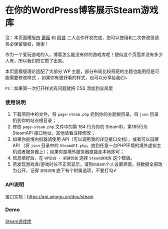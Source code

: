 # 在你的WordPress博客展示Steam游戏库

注：本页面模版由 [蘑菇](https://m1314.cn/) 和 [阿肾](https://imashen.cn/) 二人合作开发完成，您可以使用和二次修改但请务必保留版权，谢谢！

作为一个爱玩游戏的人，博客怎么能没有你的游戏库呢！貌似这个页面并没有多少人有，所以我们把它攒了出来。

本页面模版理论适配了大部分 WP 主题，部分布局比较奇葩的主题也能用但是可能需要修改样式 ，如果你有更好看的样式，也可以分享给我们~

`PS`：如果第一次打开样式有问题就把 CSS 添加到全局里

### 使用说明
1. 下载项目中的文件，将 `page-steam.php` 扔到你的主题根目录，将 `json` 目录扔到你的站点根目录；
2. 修改 `page-steam.php` 文件中的第 184 行为你的 SteamID，第185行为 SteamAPI 接口地址，其他请看注释修改；
3. 如果你是境内机器请使用 API（可以调用我的详见接口文档），或者可以自建 API （将 `json` 目录中的 `SteamAPI.php`，放到任意一台PHP环境的境外虚拟主机或者服务器上）；如果你是境外服务器直接走本地即可；
4. 信息填好后，在 `WP后台 - 新建页面` 选择 `Steam游戏库` 这个模版。
5. 若发现游戏库/游戏时长不正常显示，请到steam个人设置界面，将数据全部改为公开，记得 `游戏详情` 底下有个附属选项，不要打勾✔

### API说明
接口文档：https://api.amogu.cn/doc/steam

### Demo
[Steam游戏库](https://m1314.cn/game/)
